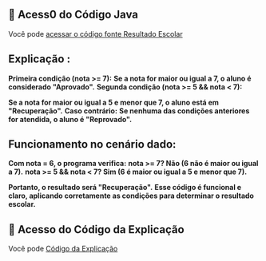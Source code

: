 <h2>🔗 Acess0 do Código Java</h2> 

Você pode [acessar o código fonte Resultado Escolar](https://github.com/090Raphael/java-basico/tree/main/Controle%20de%20Fluxo/src/Resultado.Escolar)

## Explicação :

**Primeira condição (nota >= 7):** 
**Se a nota for maior ou igual a 7, o aluno é considerado "Aprovado".**
**Segunda condição (nota >= 5 && nota < 7):**

**Se a nota for maior ou igual a 5 e menor que 7, o aluno está em "Recuperação".**
**Caso contrário:**
**Se nenhuma das condições anteriores for atendida, o aluno é "Reprovado".**

## Funcionamento no cenário dado:

**Com nota = 6, o programa verifica:**
**nota >= 7? Não (6 não é maior ou igual a 7).**
**nota >= 5 && nota < 7? Sim (6 é maior ou igual a 5 e menor que 7).**

**Portanto, o resultado será "Recuperação".**
**Esse código é funcional e claro, aplicando corretamente as condições para determinar o resultado escolar.**

<h2>🔗 Acesso do Código da Explicação</h2> 

Você pode [Código da Explicação](https://github.com/090Raphael/java-basico/blob/main/Controle%20de%20Fluxo/src/Resultado.Escolar/ResultadoEscolar1.java)
